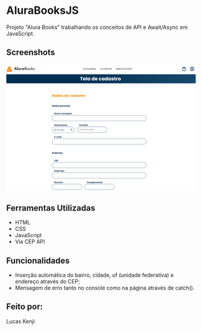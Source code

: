 # AluraBooksJS

Projeto "Alura Books" trabalhando os conceitos de API e Await/Async em JavaScript.




## Screenshots

![App Screenshot](thumbnail.png)

## Ferramentas Utilizadas

- HTML
- CSS
- JavaScript
- Via CEP API


## Funcionalidades
- Inserção automática do bairro, cidade, uf (unidade federativa) e endereço através do CEP;
- Mensagem de erro tanto no console como na página através de catch().


## Feito por:

Lucas Kenji
